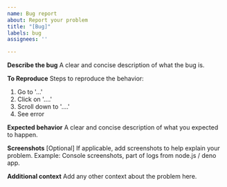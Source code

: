 ```yaml
---
name: Bug report
about: Report your problem
title: "[Bug]"
labels: bug
assignees: ''

---
```


**Describe the bug**
A clear and concise description of what the bug is.

**To Reproduce**
Steps to reproduce the behavior:
1. Go to '...'
2. Click on '....'
3. Scroll down to '....'
4. See error

**Expected behavior**
A clear and concise description of what you expected to happen.

**Screenshots** [Optional]
If applicable, add screenshots to help explain your problem.
Example: Console screenshots, part of logs from node.js / deno app.

**Additional context**
Add any other context about the problem here.
